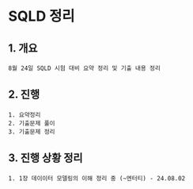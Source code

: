 # SQLD 정리

## 1. 개요 
    8월 24일 SQLD 시험 대비 요약 정리 및 기출 내용 정리

## 2. 진행
    1. 요약정리
    2. 기출문제 풀이
    3. 기출문제 정리

## 3. 진행 상황 정리
    1. 1장 데이이터 모델링의 이해 정리 중 (~엔터티) - 24.08.02